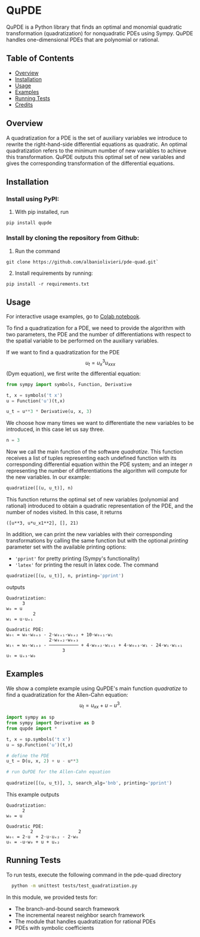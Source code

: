 
# QuPDE
QuPDE is a Python library that finds an optimal and monomial quadratic transformation (quadratization) for nonquadratic PDEs using Sympy. QuPDE handles one-dimensional PDEs that are polynomial or rational. 

## Table of Contents

- [Overview](#overview)
- [Installation](#installation)
- [Usage](#usage)
- [Examples](#examples)
- [Running Tests](#running-tests)
- [Credits](#credits)

## Overview

A quadratization for a PDE is the set of auxiliary variables we introduce to rewrite the right-hand-side differential equations as quadratic. An optimal quadratization refers to the minimum number of new variables to achieve this transformation. QuPDE outputs this optimal set of new variables and gives the corresponding transformation of the differential equations.

## Installation
### Install using PyPI: 
1. With pip installed, run 
```console  
pip install qupde
```


### Install by cloning the repository from Github:
1. Run the command
```console  
git clone https://github.com/albaniolivieri/pde-quad.git`
```
2. Install requirements by running:

```console 
pip install -r requirements.txt
```
    

## Usage

For interactive usage examples, go to [Colab notebook](https://colab.research.google.com/drive/1qbMoZTL0SMJ5tdp8dHXULBjnxvWJjmo_?usp=sharing).


To find a quadratization for a PDE, we need to provide the algorithm with two parameters, the PDE and the number of differentiations with respect to the spatial variable to be performed on the auxiliary variables.

If we want to find a quadratization for the PDE $$u_t = u_x^3u_{xxx}$$ (Dym equation), we first write the differential equation:

```python 
from sympy import symbols, Function, Derivative

t, x = symbols('t x')
u = Function('u')(t,x)

u_t = u**3 * Derivative(u, x, 3)
```

We choose how many times we want to differentiate the new variables to be introduced, in this case let us say three. 

```python 
n = 3
```

Now we call the main function of the software *quadratize*. This function receives a list of tuples representing each undefined function with its corresponding differential equation within the PDE system; and an integer *n* representing the number of differentiations the algorithm will compute for the new variables. In our example: 

```python 
quadratize([(u, u_t)], n)
```

This function returns the optimal set of new variables (polynomial and rational) introduced to obtain a quadratic representation of the PDE, and the number of nodes visited. In this case, it returns 
 
```console 
([u**3, u*u_x1**2], [], 21)
```

In addition, we can print the new variables with their corresponding transformations by calling the same function but with the optional *printing* parameter set with the available printing options: 
- `'pprint'` for pretty printing (Sympy's functionality) 
- `'latex'` for printing the result in latex code. 
The command

```python 
quadratize([(u, u_t)], n, printing='pprint')
```

outputs
```console 
Quadratization:
      3
w₀ = u 
          2
w₁ = u⋅uₓ₁ 

Quadratic PDE:
w₀ₜ = w₀⋅w₀ₓ₃ - 2⋅w₀ₓ₁⋅w₀ₓ₂ + 10⋅w₀ₓ₁⋅w₁
                2⋅w₀ₓ₂⋅w₀ₓ₃                                       
w₁ₜ = w₀⋅w₁ₓ₃ - ─────────── + 4⋅w₀ₓ₂⋅w₁ₓ₁ + 4⋅w₀ₓ₃⋅w₁ - 24⋅w₁⋅w₁ₓ₁
                     3                                            
uₜ = uₓ₃⋅w₀
```


## Examples
We show a complete example using QuPDE's main function *quadratize* to find a quadratization for the Allen-Cahn equation: $$u_t = u_{xx} + u - u^3.$$ 

```python 
import sympy as sp
from sympy import Derivative as D
from qupde import *

t, x = sp.symbols('t x')
u = sp.Function('u')(t,x)

# define the PDE 
u_t = D(u, x, 2) + u - u**3 

# run QuPDE for the Allen-Cahn equation
    
quadratize([(u, u_t)], 3, search_alg='bnb', printing='pprint')
```
This example outputs
```console 
Quadratization:
      2
w₀ = u 

Quadratic PDE:
         2                 2
w₀ₜ = 2⋅u  + 2⋅u⋅uₓ₂ - 2⋅w₀ 
uₜ = -u⋅w₀ + u + uₓ₂
```


## Running Tests

To run tests, execute the following command in the pde-quad directory
```bash
  python -m unittest tests/test_quadratization.py 
```

In this module, we provided tests for: 
- The branch-and-bound search framework
- The incremental nearest neighbor search framework 
- The module that handles quadratization for rational PDEs
- PDEs with symbolic coefficients

